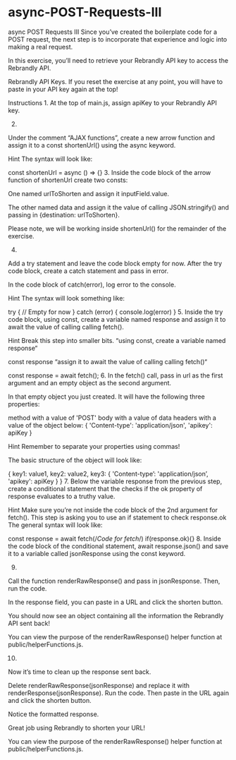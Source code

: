 # async-POST-Requests-III

async POST Requests III
Since you’ve created the boilerplate code for a POST request, the next step is to incorporate that experience and logic into making a real request.

In this exercise, you’ll need to retrieve your Rebrandly API key to access the Rebrandly API.

Rebrandly API Keys.
If you reset the exercise at any point, you will have to paste in your API key again at the top!

Instructions
1.
At the top of main.js, assign apiKey to your Rebrandly API key.

2.
Under the comment “AJAX functions”, create a new arrow function and assign it to a const shortenUrl() using the async keyword.


Hint
The syntax will look like:

const shortenUrl = async () => {}
3.
Inside the code block of the arrow function of shortenUrl create two consts:

One named urlToShorten and assign it inputField.value.

The other named data and assign it the value of calling JSON.stringify() and passing in {destination: urlToShorten}.

Please note, we will be working inside shortenUrl() for the remainder of the exercise.

4.
Add a try statement and leave the code block empty for now. After the try code block, create a catch statement and pass in error.

In the code block of catch(error), log error to the console.


Hint
The syntax will look something like:

try {
  // Empty for now
} catch (error)  {
  console.log(error)
}
5.
Inside the try code block, using const, create a variable named response and assign it to await the value of calling calling fetch().


Hint
Break this step into smaller bits. “using const, create a variable named response“

const response 
“assign it to await the value of calling calling fetch()“

const response = await fetch();
6.
In the fetch() call, pass in url as the first argument and an empty object as the second argument.

In that empty object you just created. It will have the following three properties:

method with a value of 'POST'
body with a value of data
headers with a value of the object below:
{
'Content-type': 'application/json',
'apikey': apiKey
}

Hint
Remember to separate your properties using commas!

The basic structure of the object will look like:

{
  key1: value1,
  key2: value2,
  key3: {
    'Content-type’: 'application/json’,
    'apikey': apiKey
  }
}
7.
Below the variable response from the previous step, create a conditional statement that the checks if the ok property of response evaluates to a truthy value.


Hint
Make sure you’re not inside the code block of the 2nd argument for fetch(). This step is asking you to use an if statement to check response.ok The general syntax will look like:

const response = await fetch(/*Code for fetch*/)
if(response.ok){}
8.
Inside the code block of the conditional statement, await response.json() and save it to a variable called jsonResponse using the const keyword.

9.
Call the function renderRawResponse() and pass in jsonResponse. Then, run the code.

In the response field, you can paste in a URL and click the shorten button.

You should now see an object containing all the information the Rebrandly API sent back!

You can view the purpose of the renderRawResponse() helper function at public/helperFunctions.js.

10.
Now it’s time to clean up the response sent back.

Delete renderRawResponse(jsonResponse) and replace it with renderResponse(jsonResponse). Run the code. Then paste in the URL again and click the shorten button.

Notice the formatted response.

Great job using Rebrandly to shorten your URL!

You can view the purpose of the renderRawResponse() helper function at public/helperFunctions.js.
